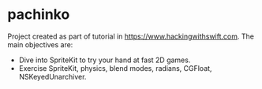 # pachinko

Project created as part of tutorial in https://www.hackingwithswift.com. The main objectives are:

 - Dive into SpriteKit to try your hand at fast 2D games. 
 - Exercise SpriteKit, physics, blend modes, radians, CGFloat, NSKeyedUnarchiver.
